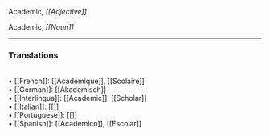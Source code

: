 Academic, <i>[[Adjective]]</i> 

Academic, <i>[[Noun]]</i>
 
<HR> <P> <H3>Translations</H3>
<BR>• [[French]]: [[Academique]], [[Scolaire]]
<BR>• [[German]]: [[Akademisch]]
<BR>• [[Interlingua]]: [[Academic]], [[Scholar]]
<BR>• [[Italian]]: [[]]
<BR>• [[Portuguese]]: [[]]
<BR>• [[Spanish]]: [[Académico]], [[Escolar]]
<BR>